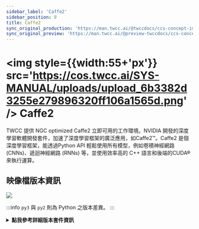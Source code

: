 ```yaml
---
sidebar_label: 'Caffe2'
sidebar_position: 9
title: Caffe2
sync_original_production: 'https://man.twcc.ai/@twccdocs/ccs-concept-image-caffe2-zh' 
sync_original_preview: 'https://man.twcc.ai/@preview-twccdocs/ccs-concept-image-caffe2-zh' 
---
```



# <img style={{width:55+'px'}} src='https://cos.twcc.ai/SYS-MANUAL/uploads/upload_6b3382d3255e279896320ff106a1565d.png' /> Caffe2


TWCC 提供 NGC optimized Caffe2 立即可用的工作環境。NVIDIA 開發的深度學習軟體開發套件，加速了深度學習框架的廣泛應用，如Caffe2™。Caffe2 是個深度學習框架，能透過Python API 輕鬆使用所有模型，例如卷積神經網路 (CNNs)、遞迴神經網路 (RNNs) 等，並使用效率高的 C++ 語言和後端的CUDA® 來執行運算。


## <i class="fa fa-sticky-note" aria-hidden="true"></i> <span class="ccsimglist">映像檔版本資訊</span> 

![](https://cos.twcc.ai/SYS-MANUAL/uploads/upload_988af03ed1d907afb2c3fe0e844f307d.png)


:::info
`py3` 與 `py2` 則為 Python 之版本差異。
:::


<details class="docspoiler">

<summary><b>點我參考詳細版本套件資訊</b></summary>


- [caffe2-18.08-py2/py3-v1](https://docs.nvidia.com/deeplearning/frameworks/caffe2-release-notes/rel_18.08.html#rel_18.08)

</details>